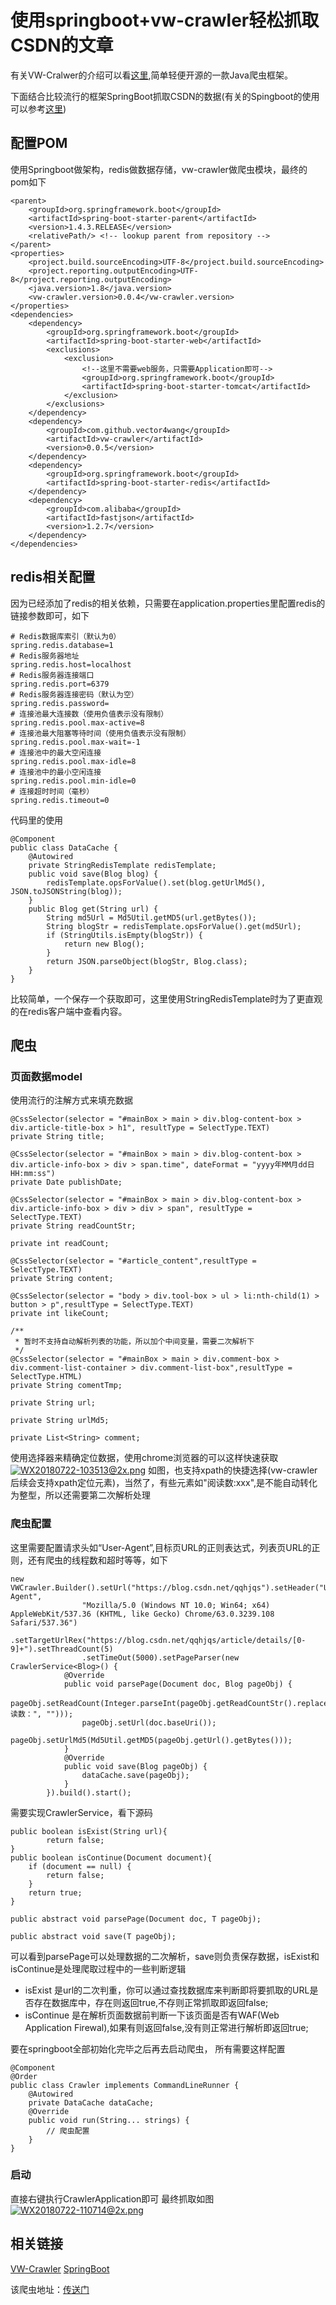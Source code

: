 # 使用springboot+vw-crawler轻松抓取CSDN的文章

有关VW-Cralwer的介绍可以看[这里](https://github.com/vector4wang/vw-crawler),简单轻便开源的一款Java爬虫框架。

下面结合比较流行的框架SpringBoot抓取CSDN的数据(有关的Spingboot的使用可以参考[这里](https://github.com/vector4wang/spring-boot-quick))


## 配置POM
使用Springboot做架构，redis做数据存储，vw-crawler做爬虫模块，最终的pom如下
```
<parent>
    <groupId>org.springframework.boot</groupId>
    <artifactId>spring-boot-starter-parent</artifactId>
    <version>1.4.3.RELEASE</version>
    <relativePath/> <!-- lookup parent from repository -->
</parent>
<properties>
    <project.build.sourceEncoding>UTF-8</project.build.sourceEncoding>
    <project.reporting.outputEncoding>UTF-8</project.reporting.outputEncoding>
    <java.version>1.8</java.version>
    <vw-crawler.version>0.0.4</vw-crawler.version>
</properties>
<dependencies>
    <dependency>
        <groupId>org.springframework.boot</groupId>
        <artifactId>spring-boot-starter-web</artifactId>
        <exclusions>
            <exclusion>
                <!--这里不需要web服务，只需要Application即可-->
                <groupId>org.springframework.boot</groupId>
                <artifactId>spring-boot-starter-tomcat</artifactId>
            </exclusion>
        </exclusions>
    </dependency>
    <dependency>
        <groupId>com.github.vector4wang</groupId>
        <artifactId>vw-crawler</artifactId>
        <version>0.0.5</version>
    </dependency>
    <dependency>
        <groupId>org.springframework.boot</groupId>
        <artifactId>spring-boot-starter-redis</artifactId>
    </dependency>
    <dependency>
        <groupId>com.alibaba</groupId>
        <artifactId>fastjson</artifactId>
        <version>1.2.7</version>
    </dependency>
</dependencies>
```
## redis相关配置
因为已经添加了redis的相关依赖，只需要在application.properties里配置redis的链接参数即可，如下
```
# Redis数据库索引（默认为0）
spring.redis.database=1
# Redis服务器地址
spring.redis.host=localhost
# Redis服务器连接端口
spring.redis.port=6379
# Redis服务器连接密码（默认为空）
spring.redis.password=
# 连接池最大连接数（使用负值表示没有限制）
spring.redis.pool.max-active=8
# 连接池最大阻塞等待时间（使用负值表示没有限制）
spring.redis.pool.max-wait=-1
# 连接池中的最大空闲连接
spring.redis.pool.max-idle=8
# 连接池中的最小空闲连接
spring.redis.pool.min-idle=0
# 连接超时时间（毫秒）
spring.redis.timeout=0
```
代码里的使用
```
@Component
public class DataCache {
    @Autowired
    private StringRedisTemplate redisTemplate;
    public void save(Blog blog) {
        redisTemplate.opsForValue().set(blog.getUrlMd5(), JSON.toJSONString(blog));
    }
    public Blog get(String url) {
        String md5Url = Md5Util.getMD5(url.getBytes());
        String blogStr = redisTemplate.opsForValue().get(md5Url);
        if (StringUtils.isEmpty(blogStr)) {
            return new Blog();
        }
        return JSON.parseObject(blogStr, Blog.class);
    }
}
```
比较简单，一个保存一个获取即可，这里使用StringRedisTemplate时为了更直观的在redis客户端中查看内容。


## 爬虫

### 页面数据model
使用流行的注解方式来填充数据
```
@CssSelector(selector = "#mainBox > main > div.blog-content-box > div.article-title-box > h1", resultType = SelectType.TEXT)
private String title;

@CssSelector(selector = "#mainBox > main > div.blog-content-box > div.article-info-box > div > span.time", dateFormat = "yyyy年MM月dd日 HH:mm:ss")
private Date publishDate;

@CssSelector(selector = "#mainBox > main > div.blog-content-box > div.article-info-box > div > div > span", resultType = SelectType.TEXT)
private String readCountStr;

private int readCount;

@CssSelector(selector = "#article_content",resultType = SelectType.TEXT)
private String content;

@CssSelector(selector = "body > div.tool-box > ul > li:nth-child(1) > button > p",resultType = SelectType.TEXT)
private int likeCount;

/**
 * 暂时不支持自动解析列表的功能，所以加个中间变量，需要二次解析下
 */
@CssSelector(selector = "#mainBox > main > div.comment-box > div.comment-list-container > div.comment-list-box",resultType = SelectType.HTML)
private String comentTmp;

private String url;

private String urlMd5;

private List<String> comment;
```
使用选择器来精确定位数据，使用chrome浏览器的可以这样快速获取
[![WX20180722-103513@2x.png](https://i.loli.net/2018/07/22/5b53edce666f9.png)](https://i.loli.net/2018/07/22/5b53edce666f9.png)
如图，也支持xpath的快捷选择(vw-crawler后续会支持xpath定位元素)，当然了，有些元素如"阅读数:xxx",是不能自动转化为整型，所以还需要第二次解析处理

###  爬虫配置
这里需要配置请求头如“User-Agent”,目标页URL的正则表达式，列表页URL的正则，还有爬虫的线程数和超时等等，如下
```
new VWCrawler.Builder().setUrl("https://blog.csdn.net/qqhjqs").setHeader("User-Agent",
                "Mozilla/5.0 (Windows NT 10.0; Win64; x64) AppleWebKit/537.36 (KHTML, like Gecko) Chrome/63.0.3239.108 Safari/537.36")
                .setTargetUrlRex("https://blog.csdn.net/qqhjqs/article/details/[0-9]+").setThreadCount(5)
                .setTimeOut(5000).setPageParser(new CrawlerService<Blog>() {
            @Override
            public void parsePage(Document doc, Blog pageObj) {
                pageObj.setReadCount(Integer.parseInt(pageObj.getReadCountStr().replace("阅读数：", "")));
                pageObj.setUrl(doc.baseUri());
                pageObj.setUrlMd5(Md5Util.getMD5(pageObj.getUrl().getBytes()));
            }
            @Override
            public void save(Blog pageObj) {
                dataCache.save(pageObj);
            }
        }).build().start();
```
需要实现CrawlerService，看下源码
```
public boolean isExist(String url){
        return false;
}
public boolean isContinue(Document document){
    if (document == null) {
        return false;
    }
    return true;
}

public abstract void parsePage(Document doc, T pageObj);

public abstract void save(T pageObj);
```

可以看到parsePage可以处理数据的二次解析，save则负责保存数据，isExist和isContinue是处理爬取过程中的一些判断逻辑

- isExist 是url的二次判重，你可以通过查找数据库来判断即将要抓取的URL是否存在数据库中，存在则返回true,不存则正常抓取即返回false;
- isContinue 是在解析页面数据前判断一下该页面是否有WAF(Web Application Firewal),如果有则返回false,没有则正常进行解析即返回true;

要在springboot全部初始化完毕之后再去启动爬虫， 所有需要这样配置
```
@Component
@Order
public class Crawler implements CommandLineRunner {
    @Autowired
    private DataCache dataCache;
    @Override
    public void run(String... strings) {
        // 爬虫配置
    }
}
```


### 启动
直接右键执行CrawlerApplication即可
最终抓取如图
[![WX20180722-110714@2x.png](https://i.loli.net/2018/07/22/5b53f4e2a8b00.png)](https://i.loli.net/2018/07/22/5b53f4e2a8b00.png)



## 相关链接

[VW-Crawler](https://github.com/vector4wang/vw-crawler) [SpringBoot](https://github.com/vector4wang/spring-boot-quick)

该爬虫地址：[传送门](https://github.com/vector4wang/spring-boot-quick/tree/master/quick-vw-crawler)







